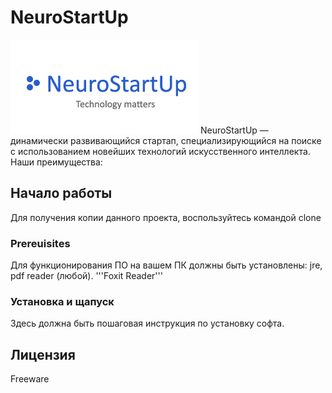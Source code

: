 # NeuroStartUp
![logo](logo.png)
NeuroStartUp — динамически развивающийся стартап, специализирующийся на поиске с использованием новейших технологий искусственного интеллекта. Наши преимущества:
## Начало работы
Для получения копии данного проекта, воспользуйтесь командой clone
### Prereuisites
Для функционирования ПО на вашем ПК должны быть установлены: jre, pdf reader (любой).
'''Foxit Reader'''
### Установка и щапуск
Здесь должна быть пошаговая инструкция по установку софта.
## Лицензия
Freeware
